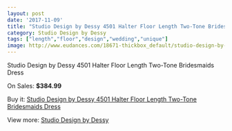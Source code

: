 ```yaml
---
layout: post
date: '2017-11-09'
title: "Studio Design by Dessy 4501 Halter Floor Length Two-Tone Bridesmaids Dress"
category: Studio Design by Dessy
tags: ["length","floor","design","wedding","unique"]
image: http://www.eudances.com/18671-thickbox_default/studio-design-by-dessy-4501-halter-floor-length-two-tone-bridesmaids-dress.jpg
---
```

Studio Design by Dessy 4501 Halter Floor Length Two-Tone Bridesmaids Dress

On Sales: **$384.99**
<a href="https://www.eudances.com/en/studio-design-by-dessy/5552-studio-design-by-dessy-4501-halter-floor-length-two-tone-bridesmaids-dress.html"><amp-img layout="responsive" width="600" height="600" src="//www.eudances.com/18671-thickbox_default/studio-design-by-dessy-4501-halter-floor-length-two-tone-bridesmaids-dress.jpg" alt="Studio Design by Dessy 4501 Halter Floor Length Two-Tone Bridesmaids Dress 0" /></a>
<a href="https://www.eudances.com/en/studio-design-by-dessy/5552-studio-design-by-dessy-4501-halter-floor-length-two-tone-bridesmaids-dress.html"><amp-img layout="responsive" width="600" height="600" src="//www.eudances.com/18672-thickbox_default/studio-design-by-dessy-4501-halter-floor-length-two-tone-bridesmaids-dress.jpg" alt="Studio Design by Dessy 4501 Halter Floor Length Two-Tone Bridesmaids Dress 1" /></a>

Buy it: [Studio Design by Dessy 4501 Halter Floor Length Two-Tone Bridesmaids Dress](https://www.eudances.com/en/studio-design-by-dessy/5552-studio-design-by-dessy-4501-halter-floor-length-two-tone-bridesmaids-dress.html "Studio Design by Dessy 4501 Halter Floor Length Two-Tone Bridesmaids Dress")

View more: [Studio Design by Dessy](https://www.eudances.com/en/97-studio-design-by-dessy "Studio Design by Dessy")